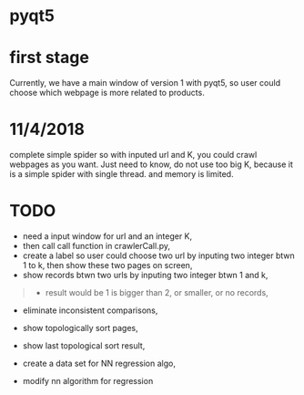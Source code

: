 # pyqt5

# first stage

Currently, we have a main window of version 1 with pyqt5, so user could choose which webpage is more related to products.

# 11/4/2018

complete simple spider so with inputed url and K, you could crawl webpages as you want. Just need to know, do not use too big K, because it is a simple spider with single thread. and memory is limited.

# TODO 
- need a input window for url and an integer K, 
-  then call call function in crawlerCall.py,      
  - create a label so user could choose two url by inputing two integer btwn 1 to k, then show these two pages on screen,  
  - show records btwn two urls by inputing two integer btwn 1 and k,
  > - result would be 1 is bigger than 2, or smaller, or no records,

  -  eliminate inconsistent comparisons, 

  - show topologically sort pages, 

  - show last topological sort result,

- create a data set for NN regression algo,

- modify nn algorithm for regression
